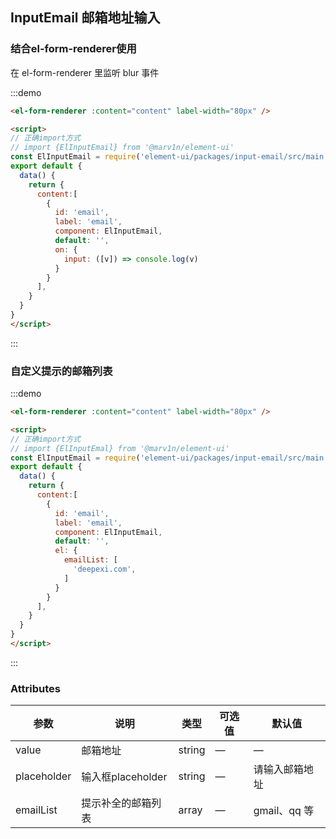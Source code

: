 ## InputEmail 邮箱地址输入

### 结合el-form-renderer使用

在 el-form-renderer 里监听 blur 事件

:::demo

```html
<el-form-renderer :content="content" label-width="80px" />

<script>
// 正确import方式
// import {ElInputEmail} from '@marv1n/element-ui'
const ElInputEmail = require('element-ui/packages/input-email/src/main.vue').default
export default {
  data() {
    return {
      content:[
        {
          id: 'email',
          label: 'email',
          component: ElInputEmail,
          default: '',
          on: {
            input: ([v]) => console.log(v)
          }
        }
      ],
    }
  }
}
</script>
```

:::

### 自定义提示的邮箱列表

:::demo

```html
<el-form-renderer :content="content" label-width="80px" />

<script>
// 正确import方式
// import {ElInputEmal} from '@marv1n/element-ui'
const ElInputEmail = require('element-ui/packages/input-email/src/main.vue').default
export default {
  data() {
    return {
      content:[
        {
          id: 'email',
          label: 'email',
          component: ElInputEmail,
          default: '',
          el: {
            emailList: [
              'deepexi.com',
            ]
          }
        }
      ],
    }
  }
}
</script>
```

:::

### Attributes

| 参数      |   说明    |  类型     | 可选值       | 默认值   |
|---------- | -------- |---------- |-------------  |-------- |
| value | 邮箱地址 | string   |  —  |  —  |
| placeholder | 输入框placeholder | string   |  —  |  请输入邮箱地址  |
| emailList | 提示补全的邮箱列表 | array   |  —  |  gmail、qq 等  |
